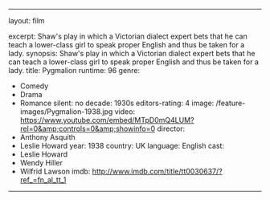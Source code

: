---

layout: film

excerpt: Shaw's play in which a Victorian dialect expert bets that he can teach a lower-class girl to speak proper English and thus be taken for a lady.
synopsis: Shaw's play in which a Victorian dialect expert bets that he can teach a lower-class girl to speak proper English and thus be taken for a lady.
title: Pygmalion
runtime: 96
genre: 
- Comedy
- Drama
- Romance
silent: no
decade: 1930s
editors-rating: 4
image:  /feature-images/Pygmalion-1938.jpg 
video: https://www.youtube.com/embed/MTpD0mQ4LUM?rel=0&amp;controls=0&amp;showinfo=0 
director: 
- Anthony Asquith
- Leslie Howard
year: 1938
country: UK
language: English
cast:
- Leslie Howard
- Wendy Hiller
- Wilfrid Lawson
imdb: http://www.imdb.com/title/tt0030637/?ref_=fn_al_tt_1

--- 
